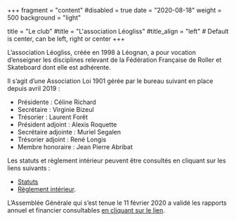 +++
fragment = "content"
#disabled = true
date = "2020-08-18"
weight = 500
background = "light"

title = "Le club"
#title = "L'association Léogliss" 
#title_align = "left" # Default is center, can be left, right or center
+++

L’association Léogliss, créée en 1998 à Léognan, a pour vocation d’enseigner les disciplines relevant de la Fédération Française de Roller et Skateboard dont elle est adhérente. 

Il s’agit d’une Association Loi 1901 gérée par le bureau suivant en place depuis avril 2019 :
- Présidente : Céline Richard
- Secrétaire : Virginie Bizeul 
- Trésorier : Laurent Forêt 
- Président adjoint : Alexis Roquette
- Secrétaire adjointe : Muriel Segalen
- Trésorier adjoint : René Longis
- Membre honoraire : Jean Pierre Abribat

Les statuts et règlement intérieur peuvent être consultés en cliquant sur les liens suivants : 
 - [Statuts](https://drive.google.com/file/d/1NLQ1JTxLKLfIgsmMuNA-_Je538Z5eQSV/view?usp=sharing)
 - [Règlement intérieur](https://drive.google.com/file/d/1fkjaaIAsa-nC2LH4fRwR9tTBnkkG8_J5/view?usp=sharing).

L’Assemblée Générale qui s’est tenue le 11 février 2020 a validé les rapports annuel et financier consultables [en cliquant sur le lien](https://drive.google.com/file/d/1W8NNC0Yj2Sx7WjqBvva4R5VdgmzfGLOZ/view?usp=sharing).
